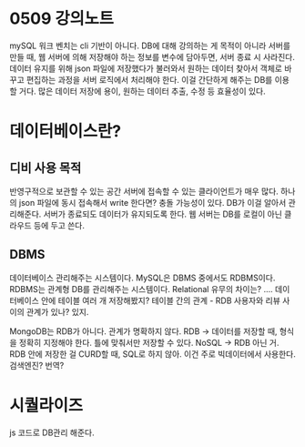 # 0509 강의노트
mySQL 워크 벤치는 cli 기반이 아니다.
DB에 대해 강의하는 게 목적이 아니라 서버를 만들 때, 웹 서버에 의해 저장해야 하는 정보를 변수에 담아두면, 서버 종료 시 사라진다.
데이터 유지를 위해 json 파일에 저장했다가 불러와서 원하는 데이터 찾아서 객체로 바꾸고 편집하는 과정을 서버 로직에서 처리해야 한다.
이걸 간단하게 해주는 DB를 이용할 거다. 많은 데이터 저장에 용이, 원하는 데이터 추출, 수정 등 효율성이 있다.

# 데이터베이스란?
## 디비 사용 목적
반영구적으로 보관할 수 있는 공간
서버에 접속할 수 있는 클라이언트가 매우 많다. 하나의 json 파일에 동시 접속해서 write 한다면? 충돌 가능성이 있다. DB가 이걸 알아서 관리해준다.
서버가 종료되도 데이터가 유지되도록 한다.
웹 서버는 DB를 로컬이 아닌 클라우드 등에 두고 쓴다.

## DBMS
데이터베이스 관리해주는 시스템이다.
MySQL은 DBMS 중에서도 RDBMS이다. RDBMS는 관계형 DB를 관리해주는 시스템이다. Relational 유무의 차이는? .... 
데이터베이스 안에 테이블 여러 개 저장해봤지?
테이블 간의 관계 - RDB
사용자와 리뷰 사이의 관계가 있나? 있지.

MongoDB는 RDB가 아니다. 관계가 명확하지 않다. 
RDB -> 데이터를 저장할 때, 형식을 정확히 지정해야 한다. 틀에 맞춰서만 저장할 수 있다. 
NoSQL -> RDB 아닌 거. RDB 안에 저장한 걸 CURD할 때, SQL로 하지 않아. 이건 주로 빅데이터에서 사용한다. 검색엔진? 번역?
# 시퀄라이즈
js 코드로 DB관리 해준다.